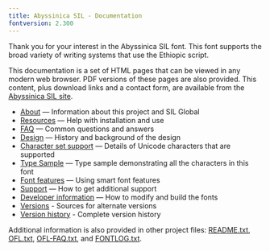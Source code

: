 ```yaml
---
title: Abyssinica SIL - Documentation
fontversion: 2.300
---
```


Thank you for your interest in the Abyssinica SIL font. This font supports the broad variety of writing systems that use the Ethiopic script.

This documentation is a set of HTML pages that can be viewed in any modern web browser. PDF versions of these pages are also provided. This content, plus download links and a contact form, are available from the [Abyssinica SIL site](https://software.sil.org/abyssinica/).

- [About](about.md) — Information about this project and SIL Global
- [Resources](resources.md) — Help with installation and use
- [FAQ](faq.md) — Common questions and answers
- [Design](design.md) — History and background of the design
- [Character set support](charset.md) — Details of Unicode characters that are supported
- [Type Sample](sample.md) — Type sample demonstrating all the characters in this font
- [Font features](features.md) — Using smart font features
- [Support](support.md) — How to get additional support
- [Developer information](developer.md) — How to modify and build the fonts
- [Versions](versions.md) - Sources for alternate versions
- [Version history](history.md) - Complete version history

Additional information is also provided in other project files: [README.txt](../README.txt), [OFL.txt](../OFL.txt), [OFL-FAQ.txt](../OFL-FAQ.txt), and [FONTLOG.txt](../FONTLOG.txt).

